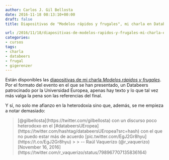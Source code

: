 ```yaml
---
author: Carlos J. Gil Bellosta
date: 2016-11-18 08:13:10+00:00
draft: false
title: Diapositivas de "Modelos rápidos y frugales", mi charla en Databeers

url: /2016/11/18/diapositivas-de-modelos-rapidos-y-frugales-mi-charla-en-databeers/
categories:
- cursos
tags:
- charla
- databeers
- frugal
- gigerenzer
---
```


Están disponibles las [diapositivas de mi charla _Modelos rápidos y frugales_](https://datanalytics.com/uploads/charla_databeers_ueuropea_201611.html). Por el formato del evento en el que se han presentado, un Databeers patrocinado por la Universidad Europea, apenas hay texto y lo que tal vez más valga la pena son las referencias del final.

Y sí, no solo me afianzo en la heterodoxia sino que, además, se me empieza a notar demasiado:



<blockquote>[@gilbellosta](https://twitter.com/gilbellosta) con un discurso poco heterodoxo en el [#databeersUEropea](https://twitter.com/hashtag/databeersUEropea?src=hash) con el que no puedo estar más de acuerdo [pic.twitter.com/EgJ2Gr8hyu](https://t.co/EgJ2Gr8hyu)
>
> -- Raúl Vaquerizo (@r_vaquerizo) [November 16, 2016](https://twitter.com/r_vaquerizo/status/798967707135836164)</blockquote>



